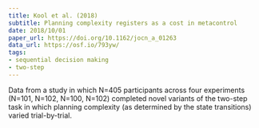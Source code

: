 ```yaml
---
title: Kool et al. (2018)
subtitle: Planning complexity registers as a cost in metacontrol
date: 2018/10/01
paper_url: https://doi.org/10.1162/jocn_a_01263
data_url: https://osf.io/793yw/
tags:
- sequential decision making
- two-step
---
```


Data from a study in which N=405 participants across four experiments (N=101, N=102, N=100, N=102) completed novel variants of the two-step task in which planning complexity (as determined by the state transitions) varied trial-by-trial.
